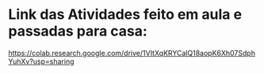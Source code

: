 # Link das Atividades feito em aula e passadas para casa:
https://colab.research.google.com/drive/1VItXqKRYCalQ18aopK6Xh07SdphYuhXv?usp=sharing